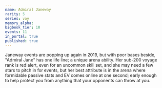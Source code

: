 ```yaml
---
name: Admiral Janeway
rarity: 5
series: voy
memory_alpha:
bigbook_tier: 10
events: 11
in_portal: true
published: true
---
```


Janeway events are popping up again in 2019, but with poor bases beside, "Admiral Jane" has one life line; a unique arena ability. Her sub-200 voyage rank is red alert, even for an uncommon skill set, and she may need a few stars to pitch in for events, but her best attribute is in the arena where formidable passive stats and EV comes online at one second; early enough to help protect you from anything that your opponents can throw at you.
